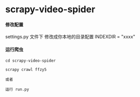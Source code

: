 # scrapy-video-spider


#### 修改配置

settings.py 文件下 修改成你本地的目录配置 INDEXDIR = "xxxx"




#### 运行爬虫 
~~~
cd scrapy-video-spider

scrapy crawl ffzy5

或者

运行 run.py
~~~